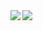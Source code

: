 <a href="https://github.com/tehw0lf">
  <img align="left" src="https://github-readme-stats.vercel.app/api/top-langs/?username=tehw0lf" />
</a>
<a href="https://github.com/tehw0lf">
  <img align="center" src="https://github-readme-stats.vercel.app/api?username=tehw0lf&show_icons=true&count_private=true" />
</a>
